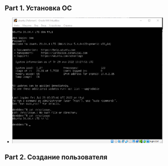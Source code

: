 ## Part 1. Установка ОС ##
* ![Альтернативный текст](./1.png "Подсказка")
## Part 2. Создание пользователя ##
